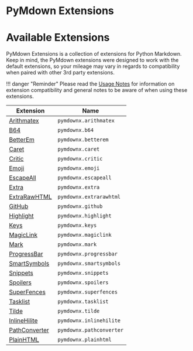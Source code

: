 # PyMdown Extensions

# Available Extensions

PyMdown Extensions is a collection of extensions for Python Markdown.  Keep in mind, the PyMdown extensions were designed to work with the default extensions, so your mileage may vary in regards to compatibility when paired with other 3rd party extensions.

!!! danger "Reminder"
    Please read the [Usage Notes](usage_notes.md) for information on extension compatibility and general notes to be aware of when using these extensions.

Extension                                                  | Name
---------------------------------------------------------- | ----
[Arithmatex](extensions/arithmatex.md)                     | `pymdownx.arithmatex`
[B64](extensions/b64.md)                                   | `pymdownx.b64`
[BetterEm](extensions/betterem.md)                         | `pymdownx.betterem`
[Caret](extensions/caret.md)                               | `pymdownx.caret`
[Critic](extensions/critic.md)                             | `pymdownx.critic`
[Emoji](extensions/emoji.md)                               | `pymdownx.emoji`
[EscapeAll](extensions/escapeall.md)                       | `pymdownx.escapeall`
[Extra](extensions/extra.md)                               | `pymdownx.extra`
[ExtraRawHTML](extensions/extrarawhtml.md)                 | `pymdownx.extrarawhtml`
[GitHub](extensions/github.md)                             | `pymdownx.github`
[Highlight](extensions/highlight.md)                       | `pymdownx.highlight`
[Keys](extensions/keys.md)                                 | `pymdownx.keys`
[MagicLink](extensions/magiclink.md)                       | `pymdownx.magiclink`
[Mark](extensions/mark.md)                                 | `pymdownx.mark`
[ProgressBar](extensions/progressbar.md)                   | `pymdownx.progressbar`
[SmartSymbols](extensions/smartsymbols.md)                 | `pymdownx.smartsymbols`
[Snippets](extensions/snippets.md)                         | `pymdownx.snippets`
[Spoilers](extensions/spoilers.md)                         | `pymdownx.spoilers`
[SuperFences](extensions/superfences.md)                   | `pymdownx.superfences`
[Tasklist](extensions/tasklist.md)                         | `pymdownx.tasklist`
[Tilde](extensions/tilde.md)                               | `pymdownx.tilde`
[InlineHilite](extensions/inlinehilite.md)                 | `pymdownx.inlinehilite`
[PathConverter](extensions/pathconverter.md)               | `pymdownx.pathconverter`
[PlainHTML](extensions/plainhtml.md)                       | `pymdownx.plainhtml`
